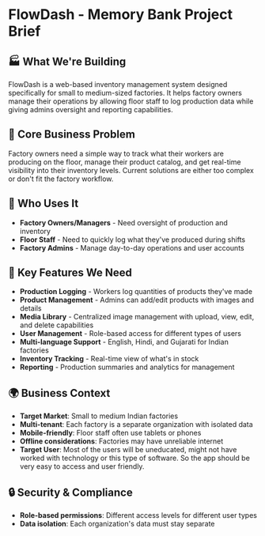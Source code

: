 # FlowDash - Memory Bank Project Brief

## 🏭 **What We're Building**
FlowDash is a web-based inventory management system designed specifically for small to medium-sized factories. It helps factory owners manage their operations by allowing floor staff to log production data while giving admins oversight and reporting capabilities.

## 🎯 **Core Business Problem**
Factory owners need a simple way to track what their workers are producing on the floor, manage their product catalog, and get real-time visibility into their inventory levels. Current solutions are either too complex or don't fit the factory workflow.

## 👥 **Who Uses It**
- **Factory Owners/Managers** - Need oversight of production and inventory
- **Floor Staff** - Need to quickly log what they've produced during shifts
- **Factory Admins** - Manage day-to-day operations and user accounts

## 🔑 **Key Features We Need**
- **Production Logging** - Workers log quantities of products they've made
- **Product Management** - Admins can add/edit products with images and details
- **Media Library** - Centralized image management with upload, view, edit, and delete capabilities
- **User Management** - Role-based access for different types of users
- **Multi-language Support** - English, Hindi, and Gujarati for Indian factories
- **Inventory Tracking** - Real-time view of what's in stock
- **Reporting** - Production summaries and analytics for management

## 🌍 **Business Context**
- **Target Market**: Small to medium Indian factories
- **Multi-tenant**: Each factory is a separate organization with isolated data
- **Mobile-friendly**: Floor staff often use tablets or phones
- **Offline considerations**: Factories may have unreliable internet
- **Target User**: Most of the users will be uneducated, might not have worked with technology or this type of software. So the app should be very easy to access and user friendly.

## 🔒 **Security & Compliance**
- **Role-based permissions**: Different access levels for different user types
- **Data isolation**: Each organization's data must stay separate